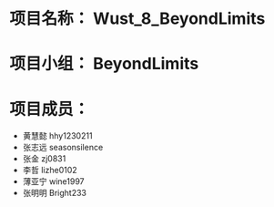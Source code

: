 # 项目名称： Wust_8_BeyondLimits
# 项目小组： BeyondLimits
# 项目成员： 
 - 黄慧懿  hhy1230211<br>
 - 张志远  seasonsilence<br>
 - 张金    zj0831<br>
 - 李哲    lizhe0102<br>
 - 薄亚宁  wine1997<br>
 - 张明明  Bright233<br>
